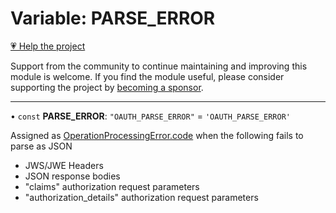 # Variable: PARSE\_ERROR

[💗 Help the project](https://github.com/sponsors/panva)

Support from the community to continue maintaining and improving this module is welcome. If you find the module useful, please consider supporting the project by [becoming a sponsor](https://github.com/sponsors/panva).

***

• `const` **PARSE\_ERROR**: `"OAUTH_PARSE_ERROR"` = `'OAUTH_PARSE_ERROR'`

Assigned as [OperationProcessingError.code](../classes/OperationProcessingError.md#code) when the following fails to parse as JSON

- JWS/JWE Headers
- JSON response bodies
- "claims" authorization request parameters
- "authorization_details" authorization request parameters
